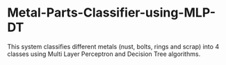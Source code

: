 # Metal-Parts-Classifier-using-MLP-DT
This system classifies different metals (nust, bolts, rings and scrap) into 4 classes using Multi Layer Perceptron and Decision Tree algorithms. 
